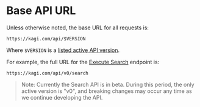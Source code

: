 # Base API URL

Unless otherwise noted, the base URL for all requests is:

```
https://kagi.com/api/$VERSION
```

Where `$VERSION` is a [listed active API version](api_versions.md).

For example, the full URL for the [Execute Search](endpoints/execute_search.md)
endpoint is:

```
https://kagi.com/api/v0/search
```

> Note: Currently the Search API is in beta. During this period, the only
> active version is "v0", and breaking changes may occur any time as we 
> continue developing the API.


